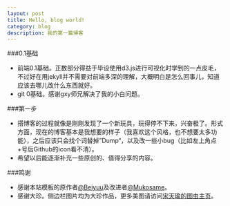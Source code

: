 ```yaml
---
layout: post
title: Hello, blog world!
category: blog
description: 我的第一篇博客
---
```


###0.1基础

- 前端0.1基础。正数部分得益于毕设使用d3.js进行可视化时学到的一点皮毛，不过好在用jekyll并不需要对前端多深的理解，大概明白是怎么回事儿，知道应该去哪儿改什么东西就好。
- git 0基础。感谢gxy师兄解决了我的小白问题。


###第一步

- 搭博客的过程就像是刚刚发现了一个新玩具，玩得停不下来，兴奋极了。形式方面，现在的博客基本是我想要的样子（我喜欢这个风格，也不想要太多功能），之后应该只会找个词替掉”Dump“，以及改一些小bug（比如左上角点+号后Github的icon看不清）。
- 希望以后能逐渐补充一些原创的、值得分享的内容。

###鸣谢

- 感谢本站模板的原作者[@Beiyuu]及改进者[@Mukosame]。
- 感谢大珍。侧边栏图片均为大珍作品，更多美图请访问[宋天瑜的图虫主页]。


[@Beiyuu]:https://github.com/beiyuu
[@Mukosame]:https://github.com/Mukosame
[宋天瑜的图虫主页]:https://tysong.tuchong.com/

